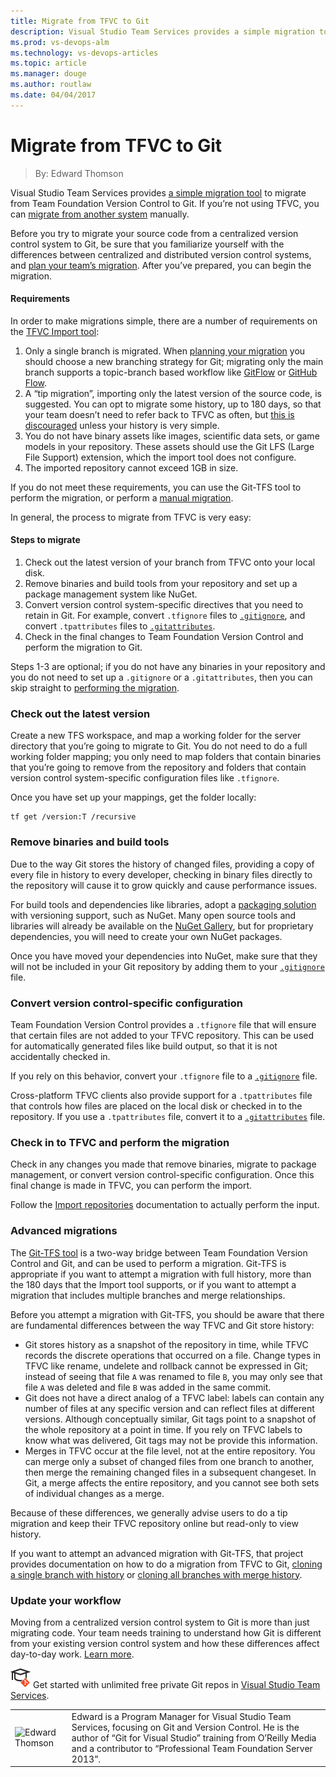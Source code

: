 ```yaml
---
title: Migrate from TFVC to Git
description: Visual Studio Team Services provides a simple migration tool to migrate from Team Foundation Version Control to Git.
ms.prod: vs-devops-alm
ms.technology: vs-devops-articles
ms.topic: article
ms.manager: douge
ms.author: routlaw
ms.date: 04/04/2017
---
```

# Migrate from TFVC to Git
> By: Edward Thomson

Visual Studio Team Services provides [a simple migration tool](/vsts/git/import-from-tfvc) to migrate from Team Foundation
Version Control to Git. If you’re not using TFVC, you can [migrate from another system](migrate-other-systems-to-git.md)
manually.

Before you try to migrate your source code from a centralized version
control system to Git, be sure that you familiarize yourself with the
differences between centralized and distributed version control systems,
and [plan your team’s migration](centralized-to-git.md).
After you’ve prepared, you can begin the migration.

#### Requirements
In order to make migrations simple, there are a number of requirements
on the [TFVC Import tool](/vsts/git/import-from-tfvc):

1. Only a single branch is migrated. When [planning your migration](centralized-to-git.md) you should choose a new branching
    strategy for Git; migrating only the main branch supports a
    topic-branch based workflow like
    [GitFlow](http://nvie.com/posts/a-successful-git-branching-model/)
    or [GitHub Flow](https://guides.github.com/introduction/flow/index.html).
2. A “tip migration”, importing only the latest version of the source
    code, is suggested. You can opt to migrate some history, up to 180
    days, so that your team doesn’t need to refer back to TFVC as often,
    but [this is discouraged](centralized-to-git.md) unless your history is
    very simple.
3. You do not have binary assets like images, scientific data sets, or
    game models in your repository. These assets should use the Git LFS
    (Large File Support) extension, which the import tool does not
    configure.
4. The imported repository cannot exceed 1GB in size.

If you do not meet these requirements, you can use the Git-TFS tool to
perform the migration, or perform a [manual migration](migrate-other-systems-to-git.md).

In general, the process to migrate from TFVC is very easy:

#### Steps to migrate

1.  Check out the latest version of your branch from TFVC onto your
    local disk.
2.  Remove binaries and build tools from your repository and set up a
    package management system like NuGet.
3.  Convert version control system-specific directives that you need to
    retain in Git. For example, convert `.tfignore` files to
    [`.gitignore`](https://git-scm.com/docs/gitignore), and convert
    `.tpattributes` files to
    [`.gitattributes`](https://git-scm.com/docs/gitattributes).
4.  Check in the final changes to Team Foundation Version Control and
    perform the migration to Git.

Steps 1-3 are optional; if you do not have any binaries in your
repository and you do not need to set up a `.gitignore` or a
`.gitattributes`, then you can skip straight to [performing the migration](/vsts/git/import-from-tfvc).

### Check out the latest version
Create a new TFS workspace, and map a working folder for the server
directory that you’re going to migrate to Git. You do not need to do a
full working folder mapping; you only need to map folders that contain
binaries that you’re going to remove from the repository and folders
that contain version control system-specific configuration files like
`.tfignore`.

Once you have set up your mappings, get the folder locally:

``` prettyprint
tf get /version:T /recursive
```

### Remove binaries and build tools
Due to the way Git stores the history of changed files, providing a copy
of every file in history to every developer, checking in binary files
directly to the repository will cause it to grow quickly and cause
performance issues.

For build tools and dependencies like libraries, adopt a [packaging solution](/vsts/package/overview) with versioning support, such as
NuGet. Many open source tools and libraries will already be available on
the [NuGet Gallery](http://www.nuget.org/), but for proprietary
dependencies, you will need to create your own NuGet packages.

Once you have moved your dependencies into NuGet, make sure that they
will not be included in your Git repository by adding them to your
[`.gitignore`](/vsts/git/tutorial/ignore-files) file.

### Convert version control-specific configuration
Team Foundation Version Control provides a `.tfignore` file that will
ensure that certain files are not added to your TFVC repository. This
can be used for automatically generated files like build output, so that
it is not accidentally checked in.

If you rely on this behavior, convert your `.tfignore` file to a
[`.gitignore`](/vsts/git/tutorial/ignore-files) file.

Cross-platform TFVC clients also provide support for a `.tpattributes`
file that controls how files are placed on the local disk or checked in
to the repository. If you use a `.tpattributes` file, convert it to a
[`.gitattributes`](https://git-scm.com/docs/gitattributes) file.

### Check in to TFVC and perform the migration
Check in any changes you made that remove binaries, migrate to package
management, or convert version control-specific configuration. Once this
final change is made in TFVC, you can perform the import.

Follow the [Import repositories](/vsts/git/import-from-tfvc)
documentation to actually perform the input.

### Advanced migrations
The [Git-TFS tool](https://github.com/git-tfs/git-tfs) is a two-way
bridge between Team Foundation Version Control and Git, and can be used
to perform a migration. Git-TFS is appropriate if you want to attempt a
migration with full history, more than the 180 days that the Import tool
supports, or if you want to attempt a migration that includes multiple
branches and merge relationships.

Before you attempt a migration with Git-TFS, you should be aware that
there are fundamental differences between the way TFVC and Git store
history:

- Git stores history as a snapshot of the repository in time, while
  TFVC records the discrete operations that occurred on a file. Change
  types in TFVC like rename, undelete and rollback cannot be expressed
  in Git; instead of seeing that file `A` was renamed to file `B`, you
  may only see that file `A` was deleted and file `B` was added in the
  same commit.
- Git does not have a direct analog of a TFVC label: labels can
  contain any number of files at any specific version and can reflect
  files at different versions. Although conceptually similar, Git tags
  point to a snapshot of the whole repository at a point in time. If
  you rely on TFVC labels to know what was delivered, Git tags may not
  be provide this information.
- Merges in TFVC occur at the file level, not at the entire
  repository. You can merge only a subset of changed files from one
  branch to another, then merge the remaining changed files in a
  subsequent changeset. In Git, a merge affects the entire repository,
  and you cannot see both sets of individual changes as a merge.

Because of these differences, we generally advise users to do a tip
migration and keep their TFVC repository online but read-only to view
history.

If you want to attempt an advanced migration with Git-TFS, that project
provides documentation on how to do a migration from TFVC to Git,
[cloning a single branch with history](https://github.com/git-tfs/git-tfs/blob/master/doc/usecases/manage_tfs_branches.md#clone-all-history)
or [cloning all branches with merge history](https://github.com/git-tfs/git-tfs/blob/master/doc/usecases/manage_tfs_branches.md#clone-all-history).

### Update your workflow
Moving from a centralized version control system to Git is more than
just migrating code. Your team needs training to understand how Git is
different from your existing version control system and how these
differences affect day-to-day work. [Learn more](centralized-to-git.md).

![Learn Git](_img/LearnGIT_32x.png) Get started with unlimited free private Git repos in [Visual Studio Team Services](https://www.visualstudio.com/team-services/git/).

|             |                           |
|-------------|---------------------------|
|![Edward Thomson](https://secure.gravatar.com/avatar/1bd10d2eb4ea34a361c566f8ca396202?s=130&d=mm&r=g)|Edward is a Program Manager for Visual Studio Team Services, focusing on Git and Version Control. He is the author of “Git for Visual Studio” training from O’Reilly Media and a contributor to “Professional Team Foundation Server 2013”.|